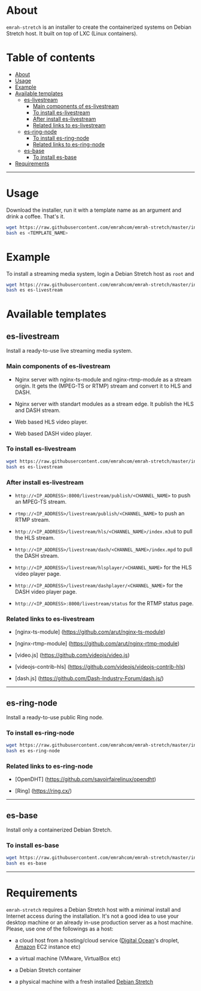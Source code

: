 About
=====

`emrah-stretch` is an installer to create the containerized systems on Debian
Stretch host. It built on top of LXC (Linux containers).

Table of contents
=================

- [About](#about)
- [Usage](#usage)
- [Example](#example)
- [Available templates](#available-templates)
    - [es-livestream](#es-livestream)
        - [Main components of es-livestream](#main-components-of-es-livestream)
        - [To install es-livestream](#to-install-es-livestream)
        - [After install es-livestream](#after-install-es-livestream)
        - [Related links to es-livestream](#related-links-to-es-livestream)
    - [es-ring-node](#es-ring-node)
        - [To install es-ring-node](#to-install-es-ring-node)
        - [Related links to es-ring-node](#related-links-to-es-ring-node)
    - [es-base](#es-base)
        - [To install es-base](#to-install-es-base)
- [Requirements](#requirements)

---

Usage
=====

Download the installer, run it with a template name as an argument and drink a
coffee. That's it.

```bash
wget https://raw.githubusercontent.com/emrahcom/emrah-stretch/master/installer/es
bash es <TEMPLATE_NAME>
```

Example
=======

To install a streaming media system, login a Debian Stretch host as `root` and

```bash
wget https://raw.githubusercontent.com/emrahcom/emrah-stretch/master/installer/es
bash es es-livestream
```

Available templates
===================

es-livestream
-------------

Install a ready-to-use live streaming media system.

### Main components of es-livestream

-  Nginx server with nginx-ts-module and nginx-rtmp-module as a stream origin.
   It gets the (MPEG-TS or RTMP) stream and convert it to HLS and DASH.

-  Nginx server with standart modules as a stream edge.
   It publish the HLS and DASH stream.

-  Web based HLS video player.

-  Web based DASH video player.

### To install es-livestream

```bash
wget https://raw.githubusercontent.com/emrahcom/emrah-stretch/master/installer/es
bash es es-livestream
```

### After install es-livestream

-  `http://<IP_ADDRESS>:8000/livestream/publish/<CHANNEL_NAME>` to push
    an MPEG-TS stream.

-  `rtmp://<IP_ADDRESS>/livestream/publish/<CHANNEL_NAME>` to push
    an RTMP stream.

-  `http://<IP_ADDRESS>/livestream/hls/<CHANNEL_NAME>/index.m3u8` to pull
   the HLS stream.

-  `http://<IP_ADDRESS>/livestream/dash/<CHANNEL_NAME>/index.mpd` to pull
   the DASH stream.

-  `http://<IP_ADDRESS>/livestream/hlsplayer/<CHANNEL_NAME>` for
   the HLS video player page.

-  `http://<IP_ADDRESS>/livestream/dashplayer/<CHANNEL_NAME>` for
   the DASH video player page.

-  `http://<IP_ADDRESS>:8000/livestream/status` for the RTMP status page.

### Related links to es-livestream

-  [nginx-ts-module] (https://github.com/arut/nginx-ts-module)

-  [nginx-rtmp-module] (https://github.com/arut/nginx-rtmp-module)

-  [video.js] (https://github.com/videojs/video.js)

-  [videojs-contrib-hls] (https://github.com/videojs/videojs-contrib-hls)

-  [dash.js] (https://github.com/Dash-Industry-Forum/dash.js/)

---

es-ring-node
-------------

Install a ready-to-use public Ring node.

### To install es-ring-node

```bash
wget https://raw.githubusercontent.com/emrahcom/emrah-stretch/master/installer/es
bash es es-ring-node
```

### Related links to es-ring-node

-  [OpenDHT] (https://github.com/savoirfairelinux/opendht)

-  [Ring] (https://ring.cx/)

---

es-base
-------

Install only a containerized Debian Stretch.

### To install es-base

```bash
wget https://raw.githubusercontent.com/emrahcom/emrah-stretch/master/installer/es
bash es es-base
```

---

Requirements
============

`emrah-stretch` requires a Debian Stretch host with a minimal install and
Internet access during the installation. It's not a good idea to use your
desktop machine or an already in-use production server as a host machine.
Please, use one of the followings as a host:

-  a cloud host from a hosting/cloud service
   ([Digital Ocean](https://www.digitalocean.com/?refcode=92b0165840d8)'s
   droplet, [Amazon](https://console.aws.amazon.com) EC2 instance etc)

-  a virtual machine (VMware, VirtualBox etc)

-  a Debian Stretch container

-  a physical machine with a fresh installed [Debian Stretch](https://www.debian.org/distrib/netinst)
